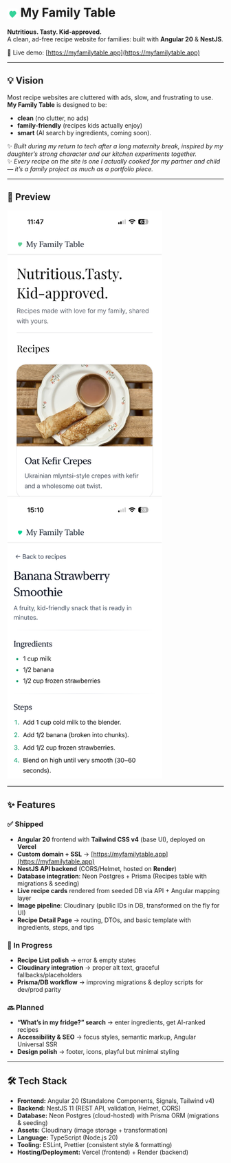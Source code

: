 # <img src="apps/web/docs/heart.svg" alt="emerald heart" width="24" style="vertical-align: middle;"/> My Family Table 

**Nutritious. Tasty. Kid-approved.**  
A clean, ad-free recipe website for families: built with **Angular 20** & **NestJS**.

🔗 Live demo: [https://myfamilytable.app](https://myfamilytable.app)

---

## 💡 Vision

Most recipe websites are cluttered with ads, slow, and frustrating to use.  
**My Family Table** is designed to be:

- **clean** (no clutter, no ads)  
- **family-friendly** (recipes kids actually enjoy)  
- **smart** (AI search by ingredients, coming soon).  

✨ *Built during my return to tech after a long maternity break, inspired by my daughter’s strong character and our kitchen experiments together.*  
✨ *Every recipe on the site is one I actually cooked for my partner and child — it’s a family project as much as a portfolio piece.*

---

## 📸 Preview

<p>
  <img src="apps/web/docs/preview.jpg" width="360" alt="Home page preview"/>
  <img src="apps/web/docs/preview-detail.jpg" width="360" alt="Recipe detail page preview"/>
</p>

---

## ✨ Features

### ✅ Shipped
- **Angular 20** frontend with **Tailwind CSS v4** (base UI), deployed on **Vercel**
- **Custom domain + SSL** → [https://myfamilytable.app](https://myfamilytable.app)
- **NestJS API backend** (CORS/Helmet, hosted on **Render**)
- **Database integration**: Neon Postgres + Prisma (Recipes table with migrations & seeding)
- **Live recipe cards** rendered from seeded DB via API + Angular mapping layer
- **Image pipeline**: Cloudinary (public IDs in DB, transformed on the fly for UI)
- **Recipe Detail Page** → routing, DTOs, and basic template with ingredients, steps, and tips 

### 🚧 In Progress
- **Recipe List polish** → error & empty states  
- **Cloudinary integration** → proper alt text, graceful fallbacks/placeholders  
- **Prisma/DB workflow** → improving migrations & deploy scripts for dev/prod parity  

### 🔜 Planned
- **“What’s in my fridge?” search** → enter ingredients, get AI-ranked recipes  
- **Accessibility & SEO** → focus styles, semantic markup, Angular Universal SSR  
- **Design polish** → footer, icons, playful but minimal styling

---

## 🛠️ Tech Stack

- **Frontend:** Angular 20 (Standalone Components, Signals, Tailwind v4)  
- **Backend:** NestJS 11 (REST API, validation, Helmet, CORS)  
- **Database:** Neon Postgres (cloud-hosted) with Prisma ORM (migrations & seeding)  
- **Assets:** Cloudinary (image storage + transformation)  
- **Language:** TypeScript (Node.js 20)  
- **Tooling:** ESLint, Prettier (consistent style & formatting)  
- **Hosting/Deployment:** Vercel (frontend) + Render (backend)  


